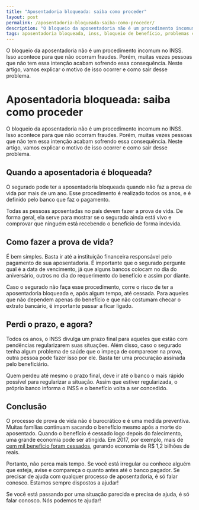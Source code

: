 ```yaml
---
title: "Aposentadoria bloqueada: saiba como proceder"
layout: post
permalink: /aposentadoria-bloqueada-saiba-como-proceder/
description: "O bloqueio da aposentadoria não é um procedimento incomum no INSS. Isso acontece para que não ocorram fraudes. Porém, muitas vezes pessoas que não tem essa intenção acabam sofrendo essa consequência. Neste artigo, vamos explicar o motivo de isso ocorrer e como sair desse problema."
tags: aposentadoria bloqueada, inss, bloqueio de benefício, problemas com aposentadoria, direito previdenciário.
---
```

  O bloqueio da aposentadoria não é um procedimento incomum no INSS. Isso acontece para que não ocorram fraudes. Porém, muitas vezes pessoas que não tem essa intenção acabam sofrendo essa consequência. Neste artigo, vamos explicar o motivo de isso ocorrer e como sair desse problema.


# Aposentadoria bloqueada: saiba como proceder

  O bloqueio da aposentadoria não é um procedimento incomum no INSS. Isso acontece para que não ocorram fraudes. Porém, muitas vezes pessoas que não tem essa intenção acabam sofrendo essa consequência. Neste artigo, vamos explicar o motivo de isso ocorrer e como sair desse problema.



## Quando a aposentadoria é bloqueada?

  O segurado pode ter a aposentadoria bloqueada quando não faz a prova de vida por mais de um ano. Esse procedimento é realizado todos os anos, e é definido pelo banco que faz o pagamento.

  Todas as pessoas aposentadas no país devem fazer a prova de vida. De forma geral, ela serve para mostrar se o segurado ainda está vivo e comprovar que ninguém está recebendo o benefício de forma indevida.

## Como fazer a prova de vida?

  É bem simples. Basta ir até a instituição financeira responsável pelo pagamento de sua aposentadoria. É importante que o segurado pergunte qual é a data de vencimento, já que alguns bancos colocam no dia do aniversário, outros no dia do requerimento do benefício e assim por diante.

  Caso o segurado não faça esse procedimento, corre o risco de ter a aposentadoria bloqueada e, após algum tempo, até cessada. Para aqueles que não dependem apenas do benefício e que não costumam checar o extrato bancário, é importante passar a ficar ligado.

## Perdi o prazo, e agora?

  Todos os anos, o INSS divulga um prazo final para aqueles que estão com pendências regularizarem suas situações. Além disso, caso o segurado tenha algum problema de saúde que o impeça de comparecer na prova, outra pessoa pode fazer isso por ele. Basta ter uma procuração assinada pelo beneficiário.

  Quem perdeu até mesmo o prazo final, deve ir até o banco o mais rápido possível para regularizar a situação. Assim que estiver regularizada, o próprio banco informa o INSS e o benefício volta a ser concedido.


## Conclusão

  O processo de prova de vida não é burocrático e é uma medida preventiva. Muitas famílias continuam sacando o benefício mesmo após a morte do aposentado. Quando o benefício é cessado logo depois do falecimento, uma grande economia pode ser atingida. Em 2017, por exemplo, mais de [cem mil benefício foram cessados](https://www.gov.br/inss/pt-br), gerando economia de R$ 1,2 bilhões de reais.

  Portanto, não perca mais tempo. Se você está irregular ou conhece alguém que esteja, avise e compareça o quanto antes até o banco pagador. Se precisar de ajuda com qualquer processo de aposentadoria, é só falar conosco. Estamos sempre dispostos a ajudar!

  Se você está passando por uma situação parecida e precisa de ajuda, é só falar conosco. Nós podemos te ajudar!
